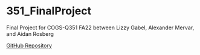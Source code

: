 # 351_FinalProject
Final Project for COGS-Q351 FA22 between Lizzy Gabel, Alexander Mervar, and Aidan Rosberg

[GitHub Repository](https://github.com/alexandermervar/351_FinalProject)